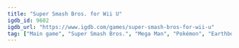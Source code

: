 ```yaml
---
title: "Super Smash Bros. for Wii U"
igdb_id: 9602
igdb_url: "https://www.igdb.com/games/super-smash-bros-for-wii-u"
tag: ["Main game", "Super Smash Bros.", "Mega Man", "Pokémon", "Earthbound", "Sonic The Hedgehog", "The Legend of Zelda", "Metroid", "Donkey Kong", "Fire Emblem", "Star Fox", "Kirby", "Mario", "Pac-Man", "Pikmin", "Yoshi", "Wario", "F-Zero", "Animal Crossing", "Punch-Out!!", "Nintendo", "Sora", "tri-Crescendo", "Bandai Namco Studios", "Fighting", "Platform", "Single player", "Multiplayer", "Co-operative", "Split screen", "Side view", "Action", "Party"]
---
```

